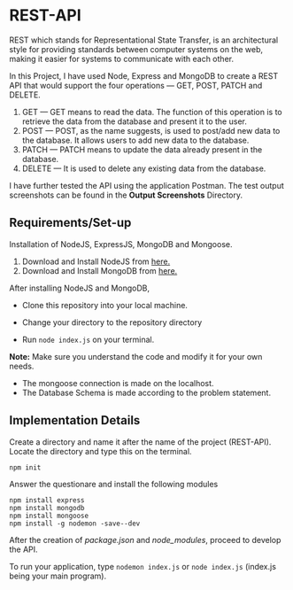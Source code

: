 # REST-API
REST which stands for Representational State Transfer, is an architectural style for providing standards between computer systems on the web, making it easier for systems to communicate with each other.

In this Project, I have used Node, Express and MongoDB to create a REST API that would support the four operations — GET, POST, PATCH and DELETE.

1. GET — GET means to read the data. The function of this operation is to retrieve the data from the database and present it to the user.
2. POST — POST, as the name suggests, is used to post/add new data to the database. It allows users to add new data to the database.
3. PATCH — PATCH means to update the data already present in the database.
4. DELETE — It is used to delete any existing data from the database.

I have further tested the API using the application Postman. The test output screenshots can be found in the **Output Screenshots** Directory.

## Requirements/Set-up

Installation of NodeJS, ExpressJS, MongoDB and Mongoose.

1. Download and Install NodeJS from [here.](https://nodejs.org/en/)
2. Download and Install MongoDB from [here.](https://docs.mongodb.com/manual/installation/)

After installing NodeJS and MongoDB,

* Clone this repository into your local machine.

* Change your directory to the repository directory

* Run `node index.js` on your terminal.

**Note:** Make sure you understand the code and modify it for your own needs.

* The mongoose connection is made on the localhost.
* The Database Schema is made according to the problem statement.

## Implementation Details

Create a directory and name it after the name of the project (REST-API). Locate the directory and type this on the terminal.

`npm init`

Answer the questionare and install the following modules

```
npm install express
npm install mongodb
npm install mongoose
npm install -g nodemon -save--dev
```

After the creation of *package.json* and *node_modules*, proceed to develop the API.

To run your application, type `nodemon index.js` or `node index.js` (index.js being your main program).
